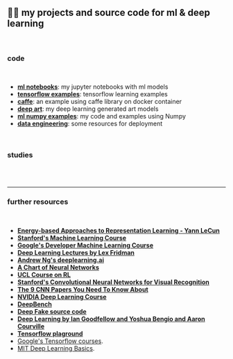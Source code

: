 ## 🧠🌸 my projects and source code for ml & deep learning

<br>

### code

<br>

* **[ml notebooks](ml_notebooks)**: my jupyter notebooks with ml models
* **[tensorflow examples](tensorflow_examples)**: tensorflow learning examples
* **[caffe](caffe)**: an example using caffe library on docker container
* **[deep art](deep_art)**: my deep learning generated art models
* **[ml numpy examples](numpy_examples)**: my code and examples using Numpy
* **[data engineering](data-engineering)**: some resources for deployment

<br>

### studies

<br>


<br>


---------

### further resources


<br>

* **[Energy-based Approaches to Representation Learning - Yann LeCun](https://www.youtube.com/watch?v=m17B-cXcZFI&amp=&t=524s)**
* **[Stanford's Machine Learning Course](http://cs229.stanford.edu/)**
* **[Google's Developer Machine Learning Course](https://developers.google.com/machine-learning)**
* **[Deep Learning Lectures by Lex Fridman](https://www.youtube.com/watch?v=O5xeyoRL95U&list=PLrAXtmErZgOeiKm4sgNOknGvNjby9efdf)**
* **[Andrew Ng's deeplearning.ai](https://www.deeplearning.ai/deep-learning-specialization/)**
* **[A Chart of Neural Networks](http://www.asimovinstitute.org/neural-network-zoo/)**
* **[UCL Course on RL](http://www0.cs.ucl.ac.uk/staff/d.silver/web/Teaching.html)**
* **[Stanford's Convolutional Neural Networks for Visual Recognition](http://cs231n.stanford.edu/)**
* **[The 9 CNN Papers You Need To Know About](https://adeshpande3.github.io/adeshpande3.github.io/The-9-Deep-Learning-Papers-You-Need-To-Know-About.html)**
* **[NVIDIA Deep Learning Course](https://www.youtube.com/playlist?list=PL5B692fm6--tI-ijknnVZWbXU2H4JpSYe)**
* **[DeepBench](https://github.com/baidu-research/DeepBench)**
* **[Deep Fake source code](https://github.com/deepfakes/faceswap/)**
* **[Deep Learning by Ian Goodfellow and Yoshua Bengio and Aaron Courville](http://www.deeplearningbook.org/)**
* **[Tensorflow plaground](http://playground.tensorflow.org)**
* [Google's Tensorflow courses](https://www.tensorflow.org/).
* [MIT Deep Learning Basics](https://medium.com/tensorflow/mit-deep-learning-basics-introduction-and-overview-with-tensorflow-355bcd26baf0).


